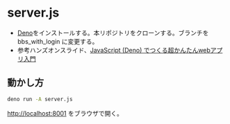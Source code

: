 # server.js

- [Deno](https:/deno.land)をインストールする。本リポジトリをクローンする。ブランチを bbs_with_login に変更する。
- 参考ハンズオンスライド、[JavaScript (Deno) でつくる超かんたんwebアプリ入門](https://taisukef.github.io/server.js/JavaScript(Deno)%E3%81%A7web%E3%82%A2%E3%83%97%E3%83%AA%E5%85%A5%E9%96%80.pdf)

## 動かし方

```bash
deno run -A server.js
```

[http://localhost:8001](http://localhost:8001) をブラウザで開く。
